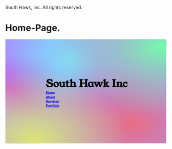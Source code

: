 South Hawk, Inc. All rights reserved.

# Home-Page.
<!-- to edit image background -->
![Alt text](/img/fy.png)
